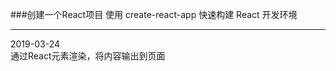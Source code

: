 ###创建一个React项目
使用 create-react-app 快速构建 React 开发环境

******************
2019-03-24<br>
通过React元素渲染，将内容输出到页面